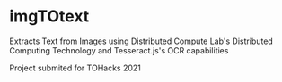 # imgTOtext
Extracts Text from Images using Distributed Compute Lab's Distributed Computing Technology and Tesseract.js's OCR capabilities

Project submited for TOHacks 2021
